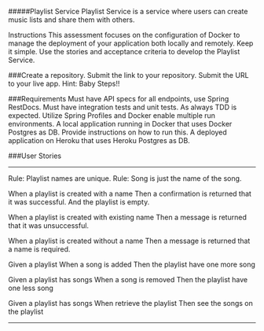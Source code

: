 #####Playlist Service
Playlist Service is a service where users can create music lists and share them with others.

Instructions
This assessment focuses on the configuration of Docker to manage the deployment of your application both locally and remotely. Keep it simple. Use the stories and acceptance criteria to develop the Playlist Service.

###Create a repository.
Submit the link to your repository.
Submit the URL to your live app.
Hint: Baby Steps!!

###Requirements
Must have API specs for all endpoints, use Spring RestDocs.
Must have integration tests and unit tests.
As always TDD is expected.
Utilize Spring Profiles and Docker enable multiple run environments.
A local application running in Docker that uses Docker Postgres as DB. Provide instructions on how to run this.
A deployed application on Heroku that uses Heroku Postgres as DB.

###User Stories
***
Rule: Playlist names are unique.
Rule: Song is just the name of the song.


When a playlist is created with a name
Then a confirmation is returned that it was successful.
And the playlist is empty.

When a playlist is created with existing name
Then a message is returned that it was unsuccessful.

When a playlist is created without a name
Then a message is returned that a name is required.

Given a playlist
When a song is added
Then the playlist have one more song

Given a playlist has songs
When a song is removed
Then the playlist have one less song

Given a playlist has songs
When retrieve the playlist
Then see the songs on the playlist
***